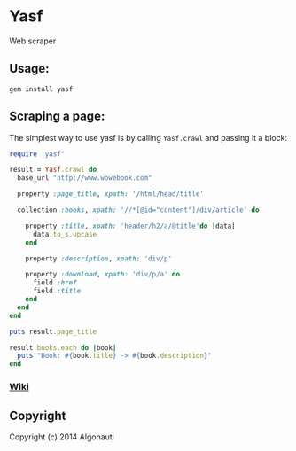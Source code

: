 # Yasf

Web scraper

## Usage:

``gem install yasf``


## Scraping a page:

The simplest way to use yasf is by calling ``Yasf.crawl`` and passing it a block:

```ruby
require 'yasf'

result = Yasf.crawl do
  base_url "http://www.wowebook.com"

  property :page_title, xpath: '/html/head/title'

  collection :books, xpath: '//*[@id="content"]/div/article' do

    property :title, xpath: 'header/h2/a/@title'do |data|
      data.to_s.upcase
    end

    property :description, xpath: 'div/p'

    property :download, xpath: 'div/p/a' do
      field :href
      field :title
    end
  end
end

puts result.page_title

result.books.each do |book|
  puts "Book: #{book.title} -> #{book.description}"
end
```

### [Wiki](http://github.com/algonauti/yasf/wiki)

## Copyright

Copyright (c) 2014 Algonauti

